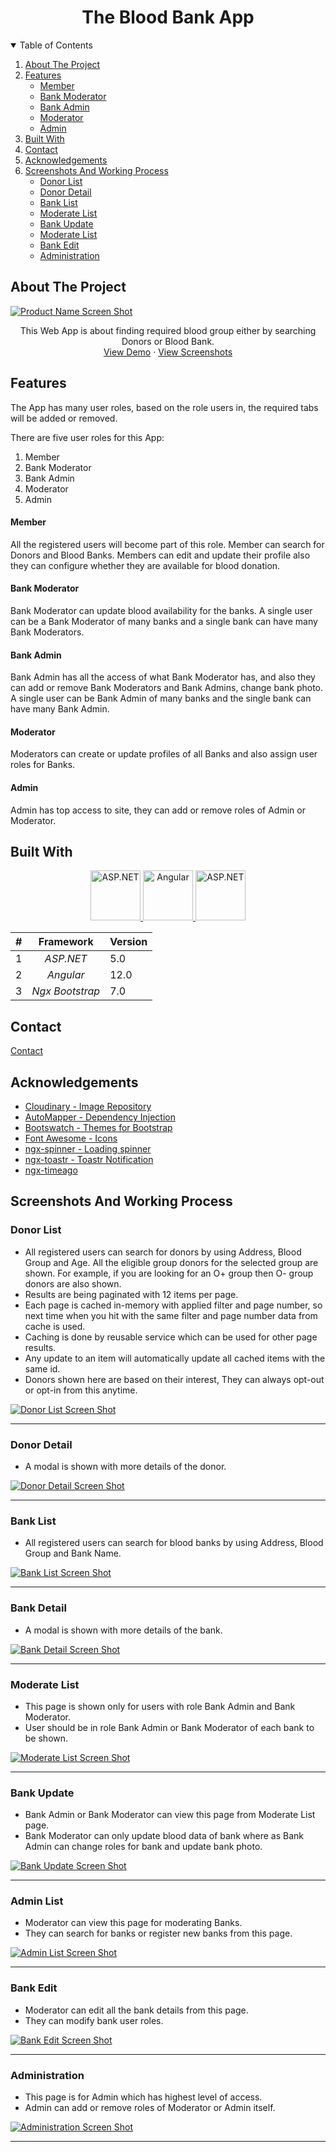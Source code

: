 <!-- PROJECT LOGO -->
<h1 align="center">The Blood Bank App</h1>

<!-- TABLE OF CONTENTS -->

<details open="open">
    <summary>Table of Contents</summary>
    <ol>
        <li>
            <a href="#about-the-project">About The Project</a>
        </li>
        <li>
            <a href="#features">Features</a>
            <ul>
                <li><a href="#member">Member</a></li>
                <li><a href="#bank-moderator">Bank Moderator</a></li>
                <li><a href="#bank-admin">Bank Admin</a></li>
                <li><a href="#moderator">Moderator</a></li>
                <li><a href="#admin">Admin</a></li>
            </ul>
        </li>
        <li>
            <a href="#built-with">Built With</a>
        </li>
        <li><a href="#contact">Contact</a></li>
        <li><a href="#acknowledgements">Acknowledgements</a></li>
        <li>
            <a href="#screenshots-and-working-process">Screenshots And Working Process</a>
            <ul>
                <li><a href="#donor-list">Donor List</a></li>
                <li><a href="#donor-detail">Donor Detail</a></li>
                <li><a href="#bank-list">Bank List</a></li>
                <li><a href="#moderate-list">Moderate List</a></li>
                <li><a href="#bank-update">Bank Update</a></li>
                <li><a href="#admin-list">Moderate List</a></li>
                <li><a href="#bank-edit">Bank Edit</a></li>
                <li><a href="#administration">Administration</a></li>
            </ul>
        </li>
    </ol>
</details>

<!-- ABOUT THE PROJECT -->

## About The Project

[![Product Name Screen Shot][product-screenshot]](https://blood-bank-demo.herokuapp.com/)

<p align="center">
    This Web App is about finding required blood group either by searching Donors or Blood Bank.
    <br />
    <a href="https://blood-bank-demo.herokuapp.com/">View Demo</a>
    ·
    <a href="#screenshots-and-working-process">View Screenshots</a>
</p>

## Features

The App has many user roles, based on the role users in, the required tabs will be added or removed.

There are five user roles for this App:

1. Member
2. Bank Moderator
3. Bank Admin
4. Moderator
5. Admin

#### Member

All the registered users will become part of this role. Member can search for Donors and Blood Banks. Members can edit and update their profile also they can configure whether they are available for blood donation.

#### Bank Moderator

Bank Moderator can update blood availability for the banks. A single user can be a Bank Moderator of many banks and a single bank can have many Bank Moderators.

#### Bank Admin

Bank Admin has all the access of what Bank Moderator has, and also they can add or remove Bank Moderators and Bank Admins, change bank photo. A single user can be Bank Admin of many banks and the single bank can have many Bank Admin.

#### Moderator

Moderators can create or update profiles of all Banks and also assign user roles for Banks.

#### Admin

Admin has top access to site, they can add or remove roles of Admin or Moderator.

## Built With

<p align="center">
    <a href="https://dotnet.microsoft.com/apps/aspnet/">
        <img src="images/dot-net-core.png" alt="ASP.NET" width="80" height="80">
    </a>
    <a href="https://angular.io/">
        <img src="images/angular.png" alt="Angular" width="80" height="80">
    </a>
    <a href="https://valor-software.com/ngx-bootstrap/#/">
        <img src="images/bootstrap.png" alt="ASP.NET" width="auto" height="80">
    </a>
</p>

|   # |                            Framework                            | Version |
| --: | :-------------------------------------------------------------: | :------ |
|   1 |     _ASP.NET_ [](https://dotnet.microsoft.com/apps/aspnet/)     | 5.0     |
|   2 |                _Angular_ [](https://angular.io/)                | 12.0    |
|   3 | _Ngx Bootstrap_ [](https://valor-software.com/ngx-bootstrap/#/) | 7.0     |

## Contact

<a href="https://varunbr.github.io">Contact</a>

## Acknowledgements

- [Cloudinary - Image Repository](https://cloudinary.com/)
- [AutoMapper - Dependency Injection](https://github.com/AutoMapper/AutoMapper)
- [Bootswatch - Themes for Bootstrap](https://bootswatch.com/)
- [Font Awesome - Icons](https://fontawesome.com/)
- [ngx-spinner - Loading spinner](https://www.npmjs.com/package/ngx-spinner)
- [ngx-toastr - Toastr Notification](https://www.npmjs.com/package/ngx-toastr)
- [ngx-timeago](https://www.npmjs.com/package/ngx-timeago)

## Screenshots And Working Process

### Donor List

- All registered users can search for donors by using Address, Blood Group and Age. All the eligible group donors for the selected group are shown. For example, if you are looking for an O+ group then O- group donors are also shown.
- Results are being paginated with 12 items per page.
- Each page is cached in-memory with applied filter and page number, so next time when you hit with the same filter and page number data from cache is used.
- Caching is done by reusable service which can be used for other page results.
- Any update to an item will automatically update all cached items with the same id.
- Donors shown here are based on their interest, They can always opt-out or opt-in from this anytime.

[![Donor List Screen Shot][donor-list]](https://blood-bank-demo.herokuapp.com/)

<hr/>

### Donor Detail

- A modal is shown with more details of the donor.

[![Donor Detail Screen Shot][donor-detail]](https://blood-bank-demo.herokuapp.com/)

<hr/>

### Bank List

- All registered users can search for blood banks by using Address, Blood Group and Bank Name.

[![Bank List Screen Shot][bank-list]](https://blood-bank-demo.herokuapp.com/)

<hr/>

### Bank Detail

- A modal is shown with more details of the bank.

[![Bank Detail Screen Shot][bank-detail]](https://blood-bank-demo.herokuapp.com/)

<hr/>

### Moderate List

- This page is shown only for users with role Bank Admin and Bank Moderator.
- User should be in role Bank Admin or Bank Moderator of each bank to be shown.

[![Moderate List Screen Shot][moderate-list]](https://blood-bank-demo.herokuapp.com/)

<hr/>

### Bank Update

- Bank Admin or Bank Moderator can view this page from Moderate List page.
- Bank Moderator can only update blood data of bank where as Bank Admin can change roles for bank and update bank photo.

[![Bank Update Screen Shot][bank-update]](https://blood-bank-demo.herokuapp.com/)

<hr/>

### Admin List

- Moderator can view this page for moderating Banks.
- They can search for banks or register new banks from this page.

[![Admin List Screen Shot][admin-list]](https://blood-bank-demo.herokuapp.com/)

<hr/>

### Bank Edit

- Moderator can edit all the bank details from this page.
- They can modify bank user roles.

[![Bank Edit Screen Shot][bank-edit]](https://blood-bank-demo.herokuapp.com/)

<hr/>

### Administration

- This page is for Admin which has highest level of access.
- Admin can add or remove roles of Moderator or Admin itself.

[![Administration Screen Shot][administration]](https://blood-bank-demo.herokuapp.com/)

<hr/>

<!-- MARKDOWN LINKS & IMAGES -->

[product-screenshot]: images/home.jpeg
[donor-list]: images/donor-list.jpeg
[donor-detail]: images/donor-detail.png
[bank-list]: images/bank-list.jpeg
[bank-detail]: images/bank-detail.png
[moderate-list]: images/moderate-list.jpeg
[bank-update]: images/bank-update.jpeg
[admin-list]: images/admin-list.jpeg
[bank-edit]: images/bank-edit.jpeg
[administration]: images/super-admin.jpeg

